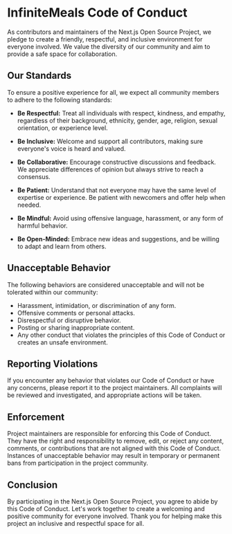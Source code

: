 # InfiniteMeals Code of Conduct

As contributors and maintainers of the Next.js Open Source Project, we pledge to create a friendly, respectful, and inclusive environment for everyone involved. We value the diversity of our community and aim to provide a safe space for collaboration.

## Our Standards

To ensure a positive experience for all, we expect all community members to adhere to the following standards:

- **Be Respectful:** Treat all individuals with respect, kindness, and empathy, regardless of their background, ethnicity, gender, age, religion, sexual orientation, or experience level.

- **Be Inclusive:** Welcome and support all contributors, making sure everyone's voice is heard and valued.

- **Be Collaborative:** Encourage constructive discussions and feedback. We appreciate differences of opinion but always strive to reach a consensus.

- **Be Patient:** Understand that not everyone may have the same level of expertise or experience. Be patient with newcomers and offer help when needed.

- **Be Mindful:** Avoid using offensive language, harassment, or any form of harmful behavior.

- **Be Open-Minded:** Embrace new ideas and suggestions, and be willing to adapt and learn from others.

## Unacceptable Behavior

The following behaviors are considered unacceptable and will not be tolerated within our community:

- Harassment, intimidation, or discrimination of any form.
- Offensive comments or personal attacks.
- Disrespectful or disruptive behavior.
- Posting or sharing inappropriate content.
- Any other conduct that violates the principles of this Code of Conduct or creates an unsafe environment.

## Reporting Violations

If you encounter any behavior that violates our Code of Conduct or have any concerns, please report it to the project maintainers. All complaints will be reviewed and investigated, and appropriate actions will be taken.

## Enforcement

Project maintainers are responsible for enforcing this Code of Conduct. They have the right and responsibility to remove, edit, or reject any content, comments, or contributions that are not aligned with this Code of Conduct. Instances of unacceptable behavior may result in temporary or permanent bans from participation in the project community.

## Conclusion

By participating in the Next.js Open Source Project, you agree to abide by this Code of Conduct. Let's work together to create a welcoming and positive community for everyone involved. Thank you for helping make this project an inclusive and respectful space for all.